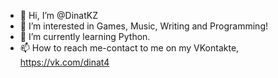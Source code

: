 - 👋 Hi, I’m @DinatKZ
- 👀 I’m interested in Games, Music, Writing and Programming!
- 🌱 I’m currently learning Python.
- 📫 How to reach me-contact to me on my VKontakte, https://vk.com/dinat4

<!---
DinatKZ/DinatKZ is a ✨ special ✨ repository because its `README.md` (this file) appears on your GitHub profile.
You can click the Preview link to take a look at your changes.
--->
